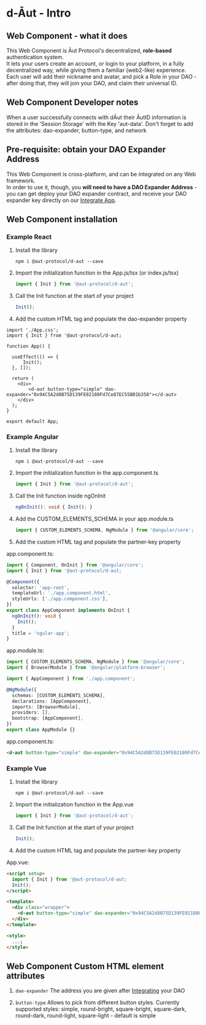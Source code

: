 # d-Āut - Intro

## Web Component - what it does

This Web Component is Āut Protocol's decentralized, **role-based** authentication system.  
It lets your users create an account, or login to your platform, in a fully decentralized way, while giving them a familiar (web2-like) experience.  
Each user will add their nickname and avatar, and pick a Role in your DAO - after doing that, they will join your DAO, and claim their universal ID.

## Web Component Developer notes

When a user successfully connects with dĀut their ĀutID information is stored in the 'Session Storage' with the Key 'aut-data'. Don't forget to add the attributes: dao-expander, button-type, and network

## Pre-requisite: obtain your DAO Expander Address

This Web Component is cross-platform, and can be integrated on any Web framework.  
In order to use it, though, you **will need to have a DAO Expander Address** - you can get deploy your DAO expander contract, and receive your DAO expander key directly on our [Integrate App](https://docs.aut.id/v2/product-suite/aut-exp.).

## Web Component installation

### Example React

1. Install the library

   ```npm
   npm i @aut-protocol/d-aut --save
   ```

2. Import the initialization function in the App.js/tsx (or index.js/tsx)

   ```ts
   import { Init } from '@aut-protocol/d-aut';
   ```

3. Call the Init function at the start of your project

   ```ts
   Init();
   ```

4. Add the custom HTML tag and populate the dao-expander property

```tsx
import './App.css';
import { Init } from '@aut-protocol/d-aut;

function App() {

  useEffect(() => {
      Init();
  }, []);

  return (
    <div>
        <d-aut button-type="simple" dao-expander="0x94C5A2d8B75D139FE02180Fd7Ce87EC55B01b358"></d-aut>
    </div>
  );
}

export default App;
```

### Example Angular

1. Install the library

   ```npm
   npm i @aut-protocol/d-aut --save
   ```

2. Import the initialization function in the app.component.ts

   ```ts
   import { Init } from '@aut-protocol/d-aut';
   ```

3. Call the Init function inside ngOnInit

   ```ts
   ngOnInit(): void { Init(); }
   ```

4. Add the CUSTOM_ELEMENTS_SCHEMA in your app.module.ts

   ```ts
   import { CUSTOM_ELEMENTS_SCHEMA, NgModule } from '@angular/core';
   ```

5. Add the custom HTML tag and populate the partner-key property

app.component.ts:

```ts
import { Component, OnInit } from '@angular/core';
import { Init } from '@aut-protocol/d-aut;

@Component({
  selector: 'app-root',
  templateUrl: './app.component.html',
  styleUrls: ['./app.component.css'],
})
export class AppComponent implements OnInit {
  ngOnInit(): void {
    Init();
  }
  title = 'ngular-app';
}
```

app.module.ts:

```ts
import { CUSTOM_ELEMENTS_SCHEMA, NgModule } from '@angular/core';
import { BrowserModule } from '@angular/platform-browser';

import { AppComponent } from './app.component';

@NgModule({
  schemas: [CUSTOM_ELEMENTS_SCHEMA],
  declarations: [AppComponent],
  imports: [BrowserModule],
  providers: [],
  bootstrap: [AppComponent],
})
export class AppModule {}
```

app.component.ts:

```html
<d-aut button-type="simple" dao-expander="0x94C5A2d8B75D139FE02180Fd7Ce87EC55B01b358"></d-aut>
```

### Example Vue

1. Install the library

   ```npm
   npm i @aut-protocol/d-aut --save
   ```

2. Import the initialization function in the App.vue

   ```ts
   import { Init } from '@aut-protocol/d-aut';
   ```

3. Call the Init function at the start of your project

   ```ts
   Init();
   ```

4. Add the custom HTML tag and populate the partner-key property

App.vue:

```html
<script setup>
  import { Init } from '@aut-protocol/d-aut;
  Init();
</script>

<template>
  <div class="wrapper">
    <d-aut button-type="simple" dao-expander="0x94C5A2d8B75D139FE02180Fd7Ce87EC55B01b358"></d-aut>
  </div>
</template>

<style>
  ...;
</style>
```

## Web Component Custom HTML element attributes

1. `dao-expander`
   The address you are given after [Integrating](https://playground.aut.id/) your DAO

2. `button-type`
   Allows to pick from different button styles. Currently supported styles: simple, round-bright, square-bright,
   square-dark, round-dark, round-light, square-light - default is simple

